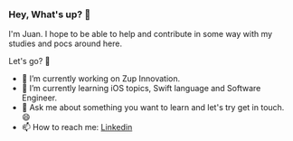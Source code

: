 ### Hey, What's up? 🤟 
I'm Juan. I hope to be able to help and contribute in some way with my studies and pocs around here.

Let's go? 🤝


- 🔭 I’m currently working on Zup Innovation.
- 🌱 I’m currently learning iOS topics, Swift language and Software Engineer.
- 💬 Ask me about something you want to learn and let's try get in touch. 😄
- 📫 How to reach me: [Linkedin](https://www.linkedin.com/in/juan-munhoes-junior-04345058/)
